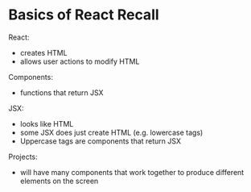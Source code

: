# Basics of React Recall

React:

- creates HTML
- allows user actions to modify HTML

Components:

- functions that return JSX

JSX:

- looks like HTML
- some JSX does just create HTML (e.g. lowercase tags)
- Uppercase tags are components that return JSX

Projects:

- will have many components that work together to produce different elements on the screen
